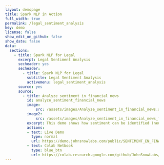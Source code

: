 ```yaml
---
layout: demopage
title: Spark NLP in Action
full_width: true
permalink: /legal_sentiment_analysis
key: demo
license: false
show_edit_on_github: false
show_date: false
data:
  sections:  
    - title: Spark NLP for Legal
      excerpt: Legal Sentiment Analysis
      secheader: yes
      secheader:
        - title: Spark NLP for Legal
          subtitle: Legal Sentiment Analysis
          activemenu: legal_sentiment_analysis
      source: yes
      source: 
        - title: Analyze sentiment in financial news
          id: analyze_sentiment_financial_news 
          image: 
              src: /assets/images/Analyze_sentiment_in_financial_news.svg
          image2: 
              src: /assets/images/Analyze_sentiment_in_financial_news_f.svg
          excerpt: This demo shows how sentiment can be identified (neutral, positive or negative) in financial news.
          actions:
          - text: Live Demo
            type: normal
            url: https://demo.johnsnowlabs.com/public/SENTIMENT_EN_FINANCE/
          - text: Colab Netbook
            type: blue_btn
            url: https://colab.research.google.com/github/JohnSnowLabs/spark-nlp-workshop/blob/master/tutorials/streamlit_notebooks/SENTIMENT_EN_FINANCE.ipynb
---
```

